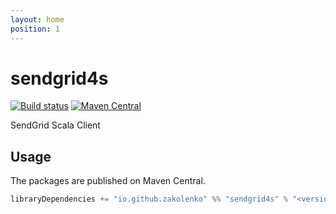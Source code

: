 ```yaml
---
layout: home
position: 1
---
```


# sendgrid4s

[![Build status](https://github.com/zakolenko/sendgrid4s/workflows/build/badge.svg?branch=master)](https://github.com/zakolenko/sendgrid4s/actions?query=branch%3Amaster+workflow%3Abuild) [![Maven Central](https://maven-badges.herokuapp.com/maven-central/io.github.zakolenko/sendgrid4s_2.13/badge.svg)](https://maven-badges.herokuapp.com/maven-central/io.github.zakolenko/sendgrid4s_2.13)

SendGrid Scala Client

## Usage

The packages are published on Maven Central.

```scala
libraryDependencies += "io.github.zakolenko" %% "sendgrid4s" % "<version>"
```
